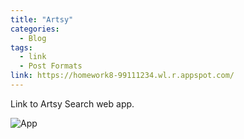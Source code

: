 ```yaml
---
title: "Artsy"
categories:
  - Blog
tags:
  - link
  - Post Formats
link: https://homework8-99111234.wl.r.appspot.com/
---
```


Link to Artsy Search web app. 

![App](/assets/images/ArtsyImage)
